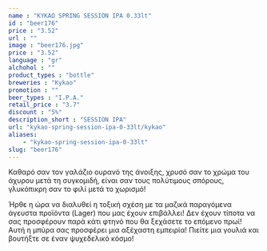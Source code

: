 ```yaml
---
name : "ΚΥΚΑΩ SPRING SESSION IPA 0.33lt"
id : "beer176"
price : "3.52"
url : ""
image : "beer176.jpg"
price : "3.52"
language : "gr"
alchohol : ""
product_types : "bottle"
breweries : "Kykao"
promotion : ""
beer_types : "I.P.A."
retail_price : "3.7"
discount : "5%"
description_short : "SESSION IPA"
url: "kykao-spring-session-ipa-0-33lt/kykao"
aliases: 
    - "kykao-spring-session-ipa-0-33lt"
slug: "beer176"
---
```


Καθαρό σαν τον γαλάζιο ουρανό της άνοιξης, χρυσό σαν το χρώμα του άχυρου μετά τη συγκομιδή, είναι σαν τους πολύτιμους σπόρους, γλυκόπικρη σαν το φιλί μετά το χωρισμό!

 Ήρθε η ώρα να διαλυθεί η τοξική σχέση με τα μαζικά παραγόμενα άγευστα προϊόντα (Lager) που μας έχουν επιβάλλει! Δεν έχουν τίποτα να σας προσφέρουν παρά κάτι φτηνό που θα ξεχάσετε το επόμενο πρωί! Αυτή η μπύρα σας προσφέρει μια αξέχαστη εμπειρία! Πιείτε μια γουλιά και βουτήξτε σε έναν ψυχεδελικό κόσμο!